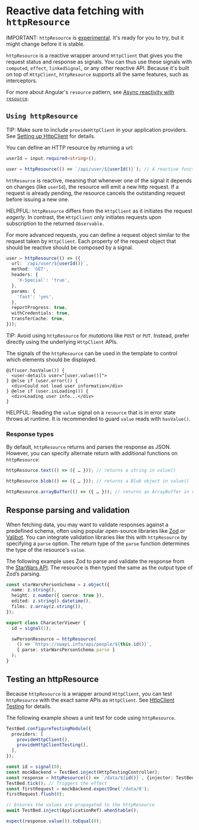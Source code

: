 # Reactive data fetching with `httpResource`

IMPORTANT: `httpResource` is [experimental](reference/releases#experimental). It's ready for you to try, but it might change before it is stable.

`httpResource` is a reactive wrapper around `HttpClient` that gives you the request status and response as signals. You can thus use these signals with `computed`, `effect`, `linkedSignal`, or any other reactive API. Because it's built on top of `HttpClient`, `httpResource` supports all the same features, such as interceptors.

For more about Angular's `resource` pattern, see [Async reactivity with `resource`](/guide/signals/resource).

## `Using httpResource`

TIP: Make sure to include `provideHttpClient` in your application providers. See [Setting up HttpClient](/guide/http/setup) for details.  


You can define an HTTP resource by returning a url: 

```ts
userId = input.required<string>();

user = httpResource(() => `/api/user/${userId()}`); // A reactive function as argument
```

`httResource` is reactive, meaning that whenever one of the signal it depends on changes (like `userId`), the resource will emit a new http request. 
If a request is already pending, the resource cancels the outstanding request before issuing a new one.  

HELPFUL: `httpResource` differs from the `HttpClient` as it initiates the request _eagerly_. In contrast, the `HttpClient` only initiates requests upon subscription to the returned `Observable`.

For more advanced requests, you can define a request object similar to the request taken by `HttpClient`.
Each property of the request object that should be reactive should be composed by a signal.

```ts
user = httpResource(() => ({
  url: `/api/user/${userId()}`,
  method: 'GET',
  headers: {
    'X-Special': 'true',
  },
  params: {
    'fast': 'yes',
  },
  reportProgress: true,
  withCredentials: true,
  transferCache: true,
}));
```

TIP: Avoid using `httpResource` for _mutations_ like `POST` or `PUT`. Instead, prefer directly using the underlying `HttpClient` APIs.

The signals of the `httpResource` can be used in the template to control which elements should be displayed. 

```angular-html
@if(user.hasValue()) {
  <user-details user="[user.value()]">
} @else if (user.error()) {
  <div>Could not load user information</div>
} @else if (user.isLoading()) {
  <div>Loading user info...</div>
}
```

HELPFUL: Reading the `value` signal on a `resource` that is in error state throws at runtime. It is recommended to guard `value` reads with `hasValue()`.

### Response types 

By default, `httpResource` returns and parses the response as JSON. However, you can specify alternate return with additional functions on `httpResource`: 

```ts
httpResource.text(() => ({ … })); // returns a string in value()

httpResource.blob(() => ({ … })); // returns a Blob object in value()

httpResource.arrayBuffer(() => ({ … })); // returns an ArrayBuffer in value()
```

## Response parsing and validation

When fetching data, you may want to validate responses against a predefined schema, often using popular open-source libraries like [Zod](https://zod.dev) or [Valibot](https://valibot.dev). You can integrate validation libraries like this with `httpResource` by specifying a `parse` option. The return type of the `parse` function determines the type of the resource's `value`.

The following example uses Zod to parse and validate the response from the [StarWars API](https://swapi.info/). The resource is then typed the same as the output type of Zod’s parsing.

```ts
const starWarsPersonSchema = z.object({
  name: z.string(),
  height: z.number({ coerce: true }),
  edited: z.string().datetime(),
  films: z.array(z.string()),
});

export class CharacterViewer {
  id = signal(1);

  swPersonResource = httpResource(
    () => `https://swapi.info/api/people/${this.id()}`,
    { parse: starWarsPersonSchema.parse }
  );
}
```

## Testing an httpResource

Because `httpResource` is a wrapper around `HttpClient`, you can test `httpResource` with the exact same APIs as `HttpClient`. See [HttpClient Testing](/guide/http/testing) for details.

The following example shows a unit test for code using `httpResource`.

```ts
TestBed.configureTestingModule({
  providers: [
    provideHttpClient(),
    provideHttpClientTesting(),
  ],
});

const id = signal(0);
const mockBackend = TestBed.inject(HttpTestingController);
const response = httpResource(() => `/data/${id()}`, {injector: TestBed.inject(Injector)});
TestBed.tick(); // Triggers the effect
const firstRequest = mockBackend.expectOne('/data/0');
firstRequest.flush(0);

// Ensures the values are propagated to the httpResource
await TestBed.inject(ApplicationRef).whenStable();

expect(response.value()).toEqual(0);
```
